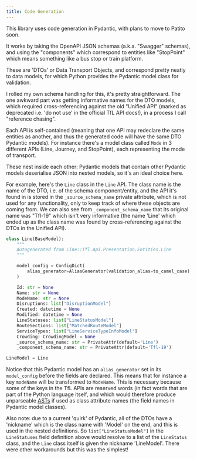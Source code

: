 ```yaml
---
title: Code Generation
---
```


This library uses code generation in Pydantic, with plans to move to Patito soon.

It works by taking the OpenAPI JSON schemas (a.k.a. "Swagger" schemas), and
using the "components" which correspond to entities like "StopPoint" which means
something like a bus stop or train platform.

These are 'DTOs' or Data Transport Objects, and correspond pretty neatly to
data models, for which Python provides the Pydantic model class for validation.

I rolled my own schema handling for this, it's pretty straightforward.
The one awkward part was getting informative names for the DTO models,
which required cross-referencing against the old "Unified API" (marked as deprecated
i.e. 'do not use' in the official TfL API docs!), in a process I call "reference chasing".


Each API is self-contained
(meaning that one API may redeclare the same entities as another,
and thus the generated code will have the same DTO Pydantic models).
For instance there's a model class called `Mode`
in 3 different APIs (Line, Journey, and StopPoint), each representing the mode of transport.

These nest inside each other: Pydantic models that contain other Pydantic models
deserialise JSON into nested models, so it's an ideal choice here.

For example, here's the `Line` class in the `Line` API. The class name is the name of the DTO,
i.e. of the schema component/entity, and the API it's found in is stored in the
`_source_schema_name` private attribute, which is not used for any functionality, only to keep track
of where these objects are coming from. We can also see from `_component_schema_name` that its
original name was "Tfl-19" which isn't very informative (the name 'Line' which ended up as the class
name was found by cross-referencing against the DTOs in the Unified API).

```py
class Line(BaseModel):
    """
    Autogenerated from Line::Tfl.Api.Presentation.Entities.Line
    """

    model_config = ConfigDict(
        alias_generator=AliasGenerator(validation_alias=to_camel_case),
    )

    Id: str = None
    Name: str = None
    ModeName: str = None
    Disruptions: list["DisruptionModel"]
    Created: datetime = None
    Modified: datetime = None
    LineStatuses: list["LineStatusModel"]
    RouteSections: list["MatchedRouteModel"]
    ServiceTypes: list["LineServiceTypeInfoModel"]
    Crowding: CrowdingModel = None
    _source_schema_name: str = PrivateAttr(default='Line')
    _component_schema_name: str = PrivateAttr(default='Tfl-19')

LineModel = Line
```

Notice that this Pydantic model has an `alias_generator` set in its `model_config`
before the fields are declared. This means that for instance a key `modeName` will be transformed to
`ModeName`. This is necessary because some of the keys in the TfL APIs are reserved words
(in fact words that are part of the Python language itself, and which would therefore produce
unparseable [ASTs](https://en.wikipedia.org/wiki/Abstract_syntax_tree) if used as class attribute
names (the field names in Pydantic model classes).

Also note: due to a current 'quirk' of Pydantic, all of the DTOs have a 'nickname' which is the
class name with 'Model' on the end, and this is used in the nested definitions. So 
`list["LineStatusModel"]` in the `LineStatuses` field definition above would resolve to a list of
the `LineStatus` class, and the `Line` class itself is given the nickname 'LineModel'.
There were other workarounds but this was the simplest!
